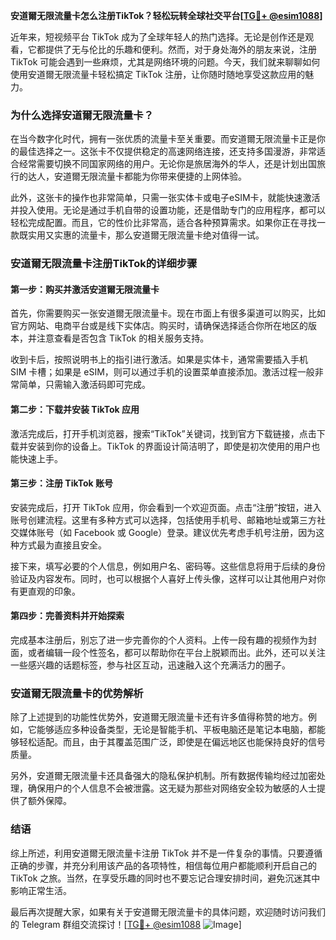 **安道爾无限流量卡怎么注册TikTok？轻松玩转全球社交平台[[TG💪+ @esim1088](https://t.me/s/esim1088)]**

近年来，短视频平台 TikTok 成为了全球年轻人的热门选择。无论是创作还是观看，它都提供了无与伦比的乐趣和便利。然而，对于身处海外的朋友来说，注册 TikTok 可能会遇到一些麻烦，尤其是网络环境的问题。今天，我们就来聊聊如何使用安道爾无限流量卡轻松搞定 TikTok 注册，让你随时随地享受这款应用的魅力。

### 为什么选择安道爾无限流量卡？

在当今数字化时代，拥有一张优质的流量卡至关重要。而安道爾无限流量卡正是你的最佳选择之一。这张卡不仅提供稳定的高速网络连接，还支持多国漫游，非常适合经常需要切换不同国家网络的用户。无论你是旅居海外的华人，还是计划出国旅行的达人，安道爾无限流量卡都能为你带来便捷的上网体验。

此外，这张卡的操作也非常简单，只需一张实体卡或电子eSIM卡，就能快速激活并投入使用。无论是通过手机自带的设置功能，还是借助专门的应用程序，都可以轻松完成配置。而且，它的性价比非常高，适合各种预算需求。如果你正在寻找一款既实用又实惠的流量卡，那么安道爾无限流量卡绝对值得一试。

### 安道爾无限流量卡注册TikTok的详细步骤

#### 第一步：购买并激活安道爾无限流量卡

首先，你需要购买一张安道爾无限流量卡。现在市面上有很多渠道可以购买，比如官方网站、电商平台或是线下实体店。购买时，请确保选择适合你所在地区的版本，并注意查看是否包含 TikTok 的相关服务支持。

收到卡后，按照说明书上的指引进行激活。如果是实体卡，通常需要插入手机 SIM 卡槽；如果是 eSIM，则可以通过手机的设置菜单直接添加。激活过程一般非常简单，只需输入激活码即可完成。

#### 第二步：下载并安装 TikTok 应用

激活完成后，打开手机浏览器，搜索“TikTok”关键词，找到官方下载链接，点击下载并安装到你的设备上。TikTok 的界面设计简洁明了，即使是初次使用的用户也能快速上手。

#### 第三步：注册 TikTok 账号

安装完成后，打开 TikTok 应用，你会看到一个欢迎页面。点击“注册”按钮，进入账号创建流程。这里有多种方式可以选择，包括使用手机号、邮箱地址或第三方社交媒体账号（如 Facebook 或 Google）登录。建议优先考虑手机号注册，因为这种方式最为直接且安全。

接下来，填写必要的个人信息，例如用户名、密码等。这些信息将用于后续的身份验证及内容发布。同时，也可以根据个人喜好上传头像，这样可以让其他用户对你有更直观的印象。

#### 第四步：完善资料并开始探索

完成基本注册后，别忘了进一步完善你的个人资料。上传一段有趣的视频作为封面，或者编辑一段个性签名，都可以帮助你在平台上脱颖而出。此外，还可以关注一些感兴趣的话题标签，参与社区互动，迅速融入这个充满活力的圈子。

### 安道爾无限流量卡的优势解析

除了上述提到的功能性优势外，安道爾无限流量卡还有许多值得称赞的地方。例如，它能够适应多种设备类型，无论是智能手机、平板电脑还是笔记本电脑，都能够轻松适配。而且，由于其覆盖范围广泛，即使是在偏远地区也能保持良好的信号质量。

另外，安道爾无限流量卡还具备强大的隐私保护机制。所有数据传输均经过加密处理，确保用户的个人信息不会被泄露。这无疑为那些对网络安全较为敏感的人士提供了额外保障。

### 结语

综上所述，利用安道爾无限流量卡注册 TikTok 并不是一件复杂的事情。只要遵循正确的步骤，并充分利用该产品的各项特性，相信每位用户都能顺利开启自己的 TikTok 之旅。当然，在享受乐趣的同时也不要忘记合理安排时间，避免沉迷其中影响正常生活。

最后再次提醒大家，如果有关于安道爾无限流量卡的具体问题，欢迎随时访问我们的 Telegram 群组交流探讨！[[TG💪+ @esim1088](https://t.me/s/esim1088) ![Image](https://i.postimg.cc/4NQfJmqS/Snipaste-2025-05-13-00-14-12.png)]